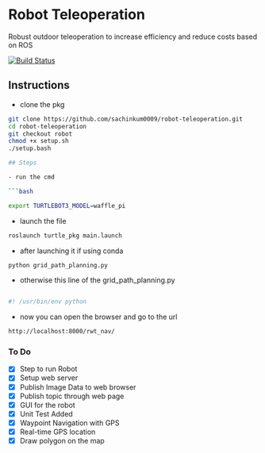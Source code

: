 # Robot Teleoperation

Robust outdoor teleoperation to increase efficiency and reduce costs based on ROS

[![Build Status](https://travis-ci.org/sachinkum0009/robot-teleoperation.svg?branch=master)](https://travis-ci.org/sachinkum0009/robot-teleoperation)

## Instructions

- clone the pkg

```bash
git clone https://github.com/sachinkum0009/robot-teleoperation.git
cd robot-teleoperation
git checkout robot
chmod +x setup.sh
./setup.bash

## Steps

- run the cmd

```bash

export TURTLEBOT3_MODEL=waffle_pi
```

- launch the  file

```bash
roslaunch turtle_pkg main.launch
```

- after launching it if using conda

```bash
python grid_path_planning.py
```

- otherwise this line of the grid_path_planning.py

```bash

#! /usr/bin/env python
```

- now you can open the browser and go to the url

```bash
http://localhost:8000/rwt_nav/
```

### To Do

- [x] Step to run Robot
- [x] Setup web server
- [x] Publish Image Data to web browser
- [x] Publish topic through web page
- [x] GUI for the robot
- [x] Unit Test Added
- [x] Waypoint Navigation with GPS
- [x] Real-time GPS location
- [x] Draw polygon on the map
